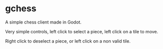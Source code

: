 # gchess

A simple chess client made in Godot.

Very simple controls, left click to select a piece,
left click on a tile to move.

Right click to deselect a piece,
or left click on a non valid tile.
